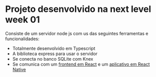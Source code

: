 # Projeto desenvolvido na next level week 01

Consiste de um servidor node js com us das seguintes ferramentas e funcionalidades:

- Totalmente desenvolvido em Typescript
- A biblioteca express para usar o servidor
- Se conecta no banco SQLite com Knex
- Se comunica com um [frontend em React](https://github.com/jhefborges/nlw1-web)  e um [aplicativo em React Native](https://github.com/jhefborges/nlw1-mobile)
